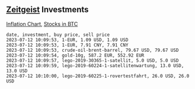 ## [Zeitgeist](index.html) Investments

[Inflation Chart](https://inflationchart.com),
[Stocks in BTC](https://stonksinbtc.xyz/)

```
date, investment, buy price, sell price
2023-07-12 10:09:53, 1-EUR, 1.09 USD, 1.09 USD
2023-07-12 10:09:53, 1-EUR, 7.91 CNY, 7.91 CNY
2023-07-12 10:09:53, crude-oil-brent-barrel, 79.67 USD, 79.67 USD
2023-07-12 10:09:54, gold-10g, 587.2 EUR, 552.92 EUR
2023-07-12 10:09:57, lego-2019-30365-1-satellit, 5.0 USD, 5.0 USD
2023-07-12 10:09:59, lego-2019-60224-1-satellitenwartung, 13.0 USD, 13.0 USD
2023-07-12 10:10:00, lego-2019-60225-1-rovertestfahrt, 26.0 USD, 26.0 USD
```
